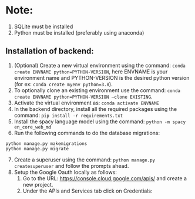 # Note:
1. SQLite must be installed
2. Python must be installed (preferably using anaconda)

## Installation of backend:

1. (Optional) Create a new virtual environment using the command: ```conda create ENVNAME python=PYTHON-VERSION```, here ENVNAME is your environment name and PYTHON-VERSION is the desired python version (for ex: ```conda create myenv python=3.8```).
2. To optionally clone an existing environment use the command: ```conda create ENVNAME python=PYTHON-VERSION –clone EXISTING```.
3. Activate the virtual environment as: ```conda activate ENVNAME```
4. In the backend directory, install all the required packages using the command: ```pip install -r requirements.txt```
5. Install the spacy language model using the command: ```python -m spacy en_core_web_md```
6. Run the following commands to do the database migrations:
  ```
python manage.py makemigrations
python manage.py migrate

```
7. Create a superuser using the command: ```python manage.py createsuperuser``` and follow the prompts ahead.
8. Setup the Google Oauth locally as follows:
    1. Go to the URL: https://console.cloud.google.com/apis/ and create a new project.
    2. Under the APIs and Services tab click on Credentials:

